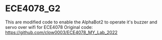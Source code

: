 # ECE4078_G2
This are modified code to enable the AlphaBot2 to operate it's buzzer and servo over wifi for ECE4078 Original code: https://github.com/clow0003/ECE4078_MY_Lab_2022
